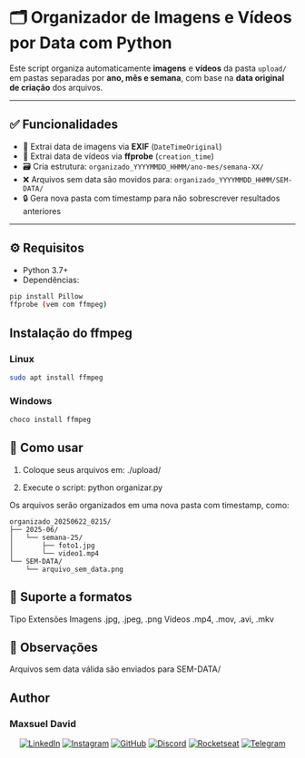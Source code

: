 # 🗂️ Organizador de Imagens e Vídeos por Data com Python

Este script organiza automaticamente **imagens** e **vídeos** da pasta `upload/` em pastas separadas por **ano, mês e semana**, com base na **data original de criação** dos arquivos.

---

## ✅ Funcionalidades

- 📸 Extrai data de imagens via **EXIF** (`DateTimeOriginal`)
- 🎥 Extrai data de vídeos via **ffprobe** (`creation_time`)
- 🗃️ Cria estrutura: `organizado_YYYYMMDD_HHMM/ano-mes/semana-XX/`
- ❌ Arquivos sem data são movidos para: `organizado_YYYYMMDD_HHMM/SEM-DATA/`
- 🔒 Gera nova pasta com timestamp para não sobrescrever resultados anteriores

---

## ⚙️ Requisitos

- Python 3.7+
- Dependências:

```bash
pip install Pillow
ffprobe (vem com ffmpeg)
```

## Instalação do ffmpeg

### Linux

```bash
sudo apt install ffmpeg
```

### Windows

```bash
choco install ffmpeg
```

## 🚀 Como usar

1. Coloque seus arquivos em:
./upload/

2. Execute o script:
python organizar.py

Os arquivos serão organizados em uma nova pasta com timestamp, como:

    organizado_20250622_0215/
    ├── 2025-06/
    │   └── semana-25/
    │       ├── foto1.jpg
    │       └── video1.mp4
    └── SEM-DATA/
        └── arquivo_sem_data.png

## 🧩 Suporte a formatos

Tipo	Extensões
Imagens	.jpg, .jpeg, .png
Vídeos	.mp4, .mov, .avi, .mkv

## 📌 Observações

Arquivos sem data válida são enviados para SEM-DATA/

## Author

### Maxsuel David

<div align=center id="footer-default">

[![LinkedIn](https://img.shields.io/badge/LinkedIn-0A66C2?style=for-the-badge&logo=linkedin&logoColor=white)](https://www.linkedin.com/in/maxsuelOliveiradev/?utm_source=rocketseat&utm_medium=organic&utm_campaign=profile&utm_term=share&utm_content=md-04583-links)
[![Instagram](https://img.shields.io/badge/Instagram-C13584?style=for-the-badge&logo=instagram&logoColor=white)](https://www.instagram.com/david_o.santos/)
[![GitHub](https://img.shields.io/badge/GitHub-000000?style=for-the-badge&logo=github&logoColor=white)](https://github.com/MaxsuelOliveira)
[![Discord](https://img.shields.io/badge/Discord-5865F2?style=for-the-badge&logo=discord&logoColor=white)](https://discord.com/channels/@MaxDavid#7163)
[![Rocketseat](https://img.shields.io/badge/Rocketseat-7159C1?style=for-the-badge&logo=rocketseat&logoColor=white)](https://app.rocketseat.com.br/me/md-04583)
[![Telegram](https://img.shields.io/badge/Telegram-40A5E4?style=for-the-badge&logo=telegram&logoColor=white)](https://t.me/@oliveiraMaxsuel)
</div>
